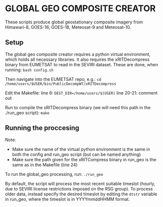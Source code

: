 # GLOBAL GEO COMPOSITE CREATOR ####

These scripts produce global geostationary composite imagery from
Himawari-8, GOES-16, GOES-18, Meteosat-9 and Meteosat-10.

## Setup

The global geo composite creator requires a python virtual environment, 
which holds all necessary libraries. It also requires the xRITDecompress 
binary from EUMETSAT to read in the SEVIRI dataset. These are done, when 
running:
```bash config.sh```

Then navigate into the EUMETSAT repo, e.g.:
```cd /home/users/$USER/bin/PublicDecompWT/xRITDecompress```

Edit the Makefile:
line 6: ```DEST_DIR=/home/users/$(USER)```
line 20-21: comment out

Run to compile the xRITDecompress binary (we will need this path in the 
./run_geo script):
```make```

## Running the proccesing

Note:
- Make sure the name of the virtual python environment is the same in
  both the config and run_geo script (but can be named anything)
- Make sure the path given for the xRITCompress binary in run_geo is
  the same as in the Makefile (line 24)

To run the global_geo processing, run: 
```./run_geo```

By default, the script will process the most recent suitable timeslot
(hourly, due to SEVIRI license restrictions imposed on the RSG
group). To process older data, instead specify the desired timeslot by 
editing the ```dtstr``` variable in run_geo, where the timeslot is in 
YYYYmmddHHMM format.
